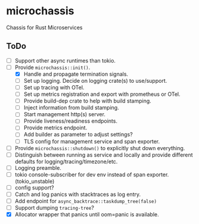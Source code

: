 # microchassis

Chassis for Rust Microservices

## ToDo

- [ ] Support other async runtimes than tokio.
- [ ] Provide `microchassis::init()`.
    - [x] Handle and propagate termination signals.
    - [ ] Set up logging. Decide on logging crate(s) to use/support.
    - [ ] Set up tracing with OTel.
    - [ ] Set up metrics registration and export with prometheus or OTel.
    - [ ] Provide build-dep crate to help with build stamping.
    - [ ] Inject information from build stamping.
    - [ ] Start management http(s) server.
    - [ ] Provide liveness/readiness endpoints.
    - [ ] Provide metrics endpoint.
    - [ ] Add builder as parameter to adjust settings?
    - [ ] TLS config for management service and span exporter.
- [ ] Provide `microchassis::shutdown()` to explicitly shut down everything.
- [ ] Distinguish between running as service and locally and provide different defaults for logging/tracing/timezone/etc.
- [ ] Logging preamble.
- [ ] tokio console-subscriber for dev env instead of span exporter. (tokio_unstable)
- [ ] config support?
- [ ] Catch and log panics with stacktraces as log entry.
- [ ] Add endpoint for `async_backtrace::taskdump_tree(false)`
- [ ] Support dumping `tracing-tree`?
- [x] Allocator wrapper that panics until oom=panic is available.
